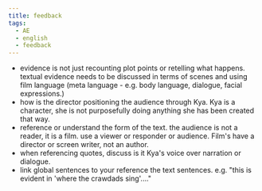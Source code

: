 ```yaml
---
title: feedback
tags:
  - AE
  - english
  - feedback
---
```


- evidence is not just recounting plot points or retelling what happens. textual evidence needs to be discussed in terms of scenes and using film language (meta language - e.g. body language, dialogue, facial expressions.)
- how is the director positioning the audience through Kya. Kya is a character, she is not purposefully doing anything she has been created that way.
- reference or understand the form of the text. the audience is not a reader, it is a film. use a viewer or responder or audience. Film's have a director or screen writer, not an author.
- when referencing quotes, discuss is it Kya's voice over narration or dialogue.
- link global sentences to your reference the text sentences. e.g. "this is evident in 'where the crawdads sing'...."
